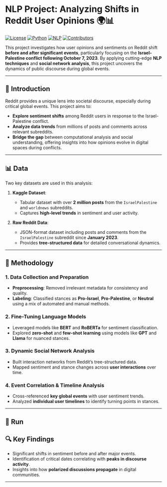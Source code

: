 
# NLP Project: Analyzing Shifts in Reddit User Opinions 🌍📊

[![License](https://img.shields.io/badge/License-MIT-blue.svg)](https://opensource.org/licenses/MIT)
[![Python](https://img.shields.io/badge/Python-3.8%2B-brightgreen)](https://www.python.org/)
[![NLP](https://img.shields.io/badge/NLP-Transformers-orange)](https://huggingface.co/)
[![Contributors](https://img.shields.io/badge/Contributors-5-purple)](#authors)

This project investigates how user opinions and sentiments on Reddit shift **before and after significant events**, particularly focusing on the **Israel-Palestine conflict following October 7, 2023**. By applying cutting-edge **NLP techniques** and **social network analysis**, this project uncovers the dynamics of public discourse during global events.

---

## 📖 Introduction

Reddit provides a unique lens into societal discourse, especially during critical global events. This project aims to:

- **Explore sentiment shifts** among Reddit users in response to the Israel-Palestine conflict.
- **Analyze data trends** from millions of posts and comments across relevant subreddits.
- **Bridge the gap** between computational analysis and social understanding, offering insights into how opinions evolve in digital spaces during conflicts.

---

## 📊 Data

Two key datasets are used in this analysis:

1. **Kaggle Dataset**:
   - Tabular dataset with over **2 million posts** from the `IsraelPalestine` and `worldnews` subreddits.
   - Captures **high-level trends** in sentiment and user activity.

2. **Raw Reddit Data**:
   - JSON-format dataset including posts and comments from the `IsraelPalestine` subreddit since **January 2023**.
   - Provides **tree-structured data** for detailed conversational dynamics.

---

## 🔬 Methodology

### 1. **Data Collection and Preparation**
   - **Preprocessing**: Removed irrelevant metadata for consistency and quality.
   - **Labeling**: Classified stances as **Pro-Israel**, **Pro-Palestine**, or **Neutral** using a mix of automated and manual methods.

### 2. **Fine-Tuning Language Models**
   - Leveraged models like **BERT** and **RoBERTa** for sentiment classification.
   - Explored **zero-shot** and **few-shot learning** using models like **GPT** and **Llama** for nuanced stances.

### 3. **Dynamic Social Network Analysis**
   - Built interaction networks from Reddit’s tree-structured data.
   - Mapped sentiment and stance changes across **user interactions** over time.

### 4. **Event Correlation & Timeline Analysis**
   - Cross-referenced **key global events** with user sentiment trends.
   - Analyzed **individual user timelines** to identify turning points in stances.

---

## 🏃 Run

## 🔍 Key Findings

- Significant shifts in sentiment before and after major events.
- Identification of critical dates correlating with **peaks in discourse activity**.
- Insights into how **polarized discussions propagate** in digital communities.

---

